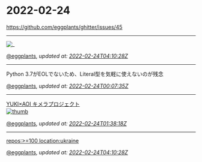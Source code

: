 # 2022-02-24

<https://github.com/eggplants/ghitter/issues/45>

---

![_](https://github.githubassets.com/images/mona-loading-default.gif)

[@eggplants](https://github.com/eggplants), *updated at: [2022-02-24T04:10:28Z](https://github.com/eggplants/ghitter/issues/45#issue-1148225075)*

---

Python 3.7がEOLでないため、Literal型を気軽に使えないのが残念

[@eggplants](https://github.com/eggplants), *updated at: [2022-02-24T00:07:35Z](https://github.com/eggplants/ghitter/issues/45#issuecomment-1049349909)*

---

[YUKI×AOI キメラプロジェクト<br>![thumb](https://yukiaoi-chimera.com/assets/img/ogp.jpg)](https://yukiaoi-chimera.com/)　　　


[@eggplants](https://github.com/eggplants), *updated at: [2022-02-24T01:38:18Z](https://github.com/eggplants/ghitter/issues/45#issuecomment-1049408219)*

---

[repos:>=100 location:ukraine](https://github.com/search?o=desc&q=repos%3A%3E%3D100+location%3Aukraine&s=followers&type=Users)

[@eggplants](https://github.com/eggplants), *updated at: [2022-02-24T04:10:28Z](https://github.com/eggplants/ghitter/issues/45#issuecomment-1049476038)*
